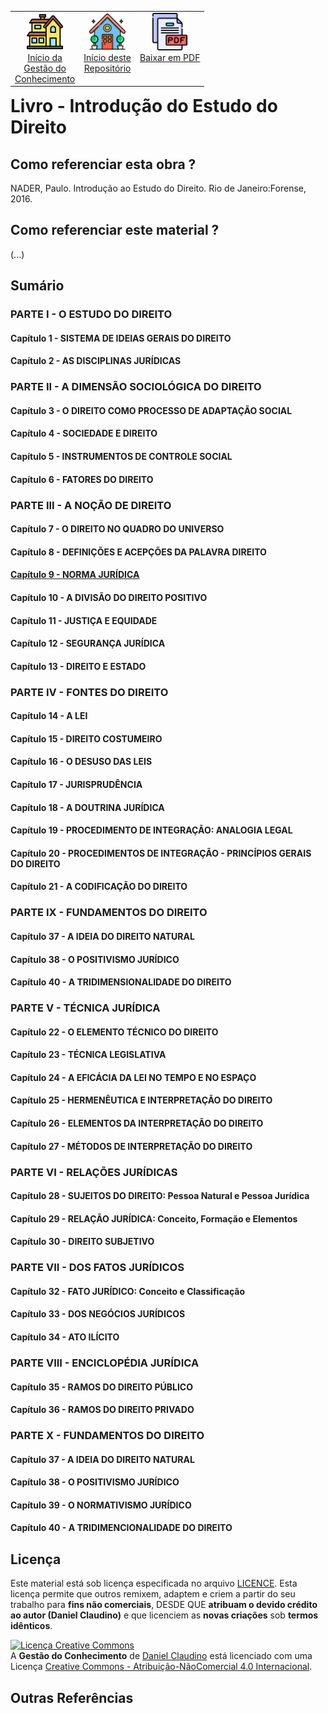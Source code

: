 <table align="right" border="0">
  <tr>
    <td align="center" valign="top">
      <a href="https://github.com/dnlclaudino/gestao-do-conhecimento#readme">
        <img src="https://github.com/dnlclaudino/imagens/blob/master/icones/casa3.png?raw=true" heigh="60" width="60"><br>Início da <br>Gestão do <br>Conhecimento
      </a>
    </td>
    <td align="center" valign="top">
      <a href="https://github.com/dnlclaudino/introducao-ao-estudo-do-direito#readme">
        <img src="https://github.com/dnlclaudino/imagens/blob/master/icones/casa2.png?raw=true" heigh="60" width="60"><br>Início deste <br>Repositório
      </a>
    </td>
    <td align="center" valign="top">
      <a href="https://github.com/dnlclaudino/introducao-ao-estudo-do-direito#readme">
        <img src="https://github.com/dnlclaudino/imagens/blob/master/icones-aplicativos/pdf/pdf.png?raw=true" heigh="60" width="60"><br>Baixar em PDF
      </a>
    </td>
  </tr>
</table><br><br><br><br><br>

# Livro - Introdução do Estudo do Direito

## Como referenciar esta obra ?

NADER, Paulo. Introdução ao Estudo do Direito. Rio de Janeiro:Forense, 2016.

## Como referenciar este material ?

(...)

## Sumário

### PARTE I - O ESTUDO DO DIREITO

#### Capítulo 1 - SISTEMA DE IDEIAS GERAIS DO DIREITO
#### Capítulo 2 - AS DISCIPLINAS JURÍDICAS

### PARTE II - A DIMENSÃO SOCIOLÓGICA DO DIREITO

#### Capítulo 3 - O DIREITO COMO PROCESSO DE ADAPTAÇÃO SOCIAL
#### Capítulo 4 - SOCIEDADE E DIREITO
#### Capítulo 5 - INSTRUMENTOS DE CONTROLE SOCIAL
#### Capítulo 6 - FATORES DO DIREITO

### PARTE III - A NOÇÃO DE DIREITO

#### Capítulo 7 - O DIREITO NO QUADRO DO UNIVERSO
#### Capítulo 8 - DEFINIÇÕES E ACEPÇÕES DA PALAVRA DIREITO
#### [Capítulo 9 - NORMA JURÍDICA](./capitulo-09-norma-juridica.md)
#### Capítulo 10 - A DIVISÃO DO DIREITO POSITIVO
#### Capítulo 11 - JUSTIÇA E EQUIDADE
#### Capítulo 12 - SEGURANÇA JURÍDICA
#### Capítulo 13 - DIREITO E ESTADO

### PARTE IV - FONTES DO DIREITO

#### Capítulo 14 - A LEI
#### Capítulo 15 - DIREITO COSTUMEIRO
#### Capítulo 16 - O DESUSO DAS LEIS
#### Capítulo 17 - JURISPRUDÊNCIA
#### Capítulo 18 - A DOUTRINA JURÍDICA
#### Capítulo 19 - PROCEDIMENTO DE INTEGRAÇÃO: ANALOGIA LEGAL
#### Capítulo 20 - PROCEDIMENTOS DE INTEGRAÇÃO - PRINCÍPIOS GERAIS DO DIREITO
#### Capítulo 21 - A CODIFICAÇÃO DO DIREITO

### PARTE IX - FUNDAMENTOS DO DIREITO

#### Capítulo 37 - A IDEIA DO DIREITO NATURAL
#### Capítulo 38 - O POSITIVISMO JURÍDICO
#### Capítulo 40 - A TRIDIMENSIONALIDADE DO DIREITO

### PARTE V - TÉCNICA JURÍDICA

#### Capítulo 22 - O ELEMENTO TÉCNICO DO DIREITO
#### Capítulo 23 - TÉCNICA LEGISLATIVA
#### Capítulo 24 - A EFICÁCIA DA LEI NO TEMPO E NO ESPAÇO
#### Capítulo 25 - HERMENÊUTICA E INTERPRETAÇÃO DO DIREITO
#### Capítulo 26 - ELEMENTOS DA INTERPRETAÇÃO DO DIREITO
#### Capítulo 27 - MÉTODOS DE INTERPRETAÇÃO DO DIREITO

### PARTE VI - RELAÇÕES JURÍDICAS
#### Capítulo 28 - SUJEITOS DO DIREITO: Pessoa Natural e Pessoa Jurídica
#### Capítulo 29 - RELAÇÃO JURÍDICA: Conceito, Formação e Elementos
#### Capítulo 30 - DIREITO SUBJETIVO

### PARTE VII - DOS FATOS JURÍDICOS

#### Capítulo 32 - FATO JURÍDICO: Conceito e Classificação
#### Capítulo 33 - DOS NEGÓCIOS JURÍDICOS
#### Capítulo 34 - ATO ILÍCITO

### PARTE VIII - ENCICLOPÉDIA JURÍDICA

#### Capítulo 35 - RAMOS DO DIREITO PÚBLICO
#### Capítulo 36 - RAMOS DO DIREITO PRIVADO

### PARTE X - FUNDAMENTOS DO DIREITO

#### Capítulo 37 - A IDEIA DO DIREITO NATURAL
#### Capítulo 38 - O POSITIVISMO JURÍDICO
#### Capítulo 39 - O NORMATIVISMO JURÍDICO
#### Capítulo 40 - A TRIDIMENCIONALIDADE DO DIREITO

## Licença

Este material está sob licença especificada no arquivo [LICENCE](../LICENSE). Esta licença permite que outros remixem, adaptem e criem a partir do seu trabalho para **fins não comerciais**, DESDE QUE **atribuam o devido crédito ao autor (Daniel Claudino)** e que licenciem as **novas criações** sob **termos idênticos**.

<a rel="license" href="http://creativecommons.org/licenses/by-nc/4.0/"><img alt="Licença Creative Commons" style="border-width:0" src="https://i.creativecommons.org/l/by-nc/4.0/88x31.png" /></a><br /><span xmlns:dct="http://purl.org/dc/terms/" href="http://purl.org/dc/dcmitype/Text" property="dct:title" rel="dct:type">A <b>Gestão do Conhecimento</b></span> de <a xmlns:cc="http://creativecommons.org/ns#" href="https://github.com/dnlclaudino/gestao-do-conhecimento" property="cc:attributionName" rel="cc:attributionURL">Daniel Claudino</a> está licenciado com uma Licença <a rel="license" href="http://creativecommons.org/licenses/by-nc/4.0/">Creative Commons - Atribuição-NãoComercial 4.0 Internacional</a>.

## Outras Referências

